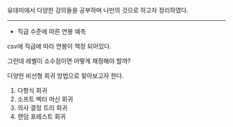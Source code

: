 유데미에서 다양한 강의들을 공부하며 나만의 것으로 하고자 정리하였다.
*  *  *
- 직급 수준에 따른 연봉 예측


csv에 직급에 따라 연봉이 책정 되어있다.


그런데 레벨이 소수점이면 어떻게 채정해야 할까?


다양한 비선형 회귀 방법으로 찾아보고자 한다.


1. 다항식 회귀
2. 소프트 벡터 머신 회귀
3. 의사 결정 트리 회귀
4. 랜덤 포레스트 회귀

